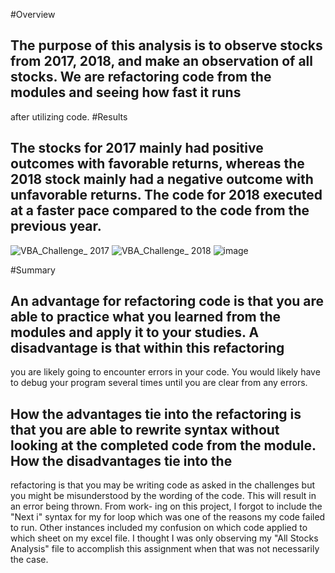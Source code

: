 #Overview
## The purpose of this analysis is to observe stocks from 2017, 2018, and make an observation of all stocks. We are refactoring code from the modules and seeing how fast it runs
after utilizing code.
#Results
## The stocks for 2017 mainly had positive outcomes with favorable returns, whereas the 2018 stock mainly had a negative outcome with unfavorable returns. The code for 2018 executed at a faster pace compared to the code from the previous year.
![VBA_Challenge_ 2017](https://user-images.githubusercontent.com/89429991/200213472-efd89fab-67c1-4896-a41d-331d014edaa0.PNG)
![VBA_Challenge_ 2018](https://user-images.githubusercontent.com/89429991/200213543-72b5b298-000b-4b2f-8545-f61c38a18b39.PNG)
![image](https://user-images.githubusercontent.com/89429991/208998836-277074ae-67d2-45f2-8386-f2eb31f55881.png)



#Summary
## An advantage for refactoring code is that you are able to practice what you learned from the modules and apply it to your studies. A disadvantage is that within this refactoring
you are likely going to encounter errors in your code. You would likely have to debug your program several times until you are clear from any errors.
## How the advantages tie into the refactoring is that you are able to rewrite syntax without looking at the completed code from the module. How the disadvantages tie into the
refactoring is that you may be writing code as asked in the challenges but you might be misunderstood by the wording of the code. This will result in an error being thrown. From work-
ing on this project, I forgot to include the "Next i" syntax for my for loop which was one of the reasons my code failed to run. Other instances included my confusion on which 
code applied to which sheet on my excel file. I thought I was only observing my "All Stocks Analysis" file to accomplish this assignment when that was not necessarily the case.
